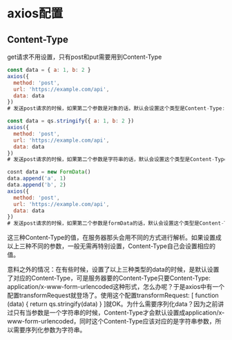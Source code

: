 # axios配置

## Content-Type

get请求不用设置，只有post和put需要用到Content-Type

```js
const data = { a: 1, b: 2 }
axios({
  method: 'post',
  url: 'https://example.com/api',
  data: data
})
# 发送post请求的时候，如果第二个参数是对象的话，默认会设置这个类型是Content-Type: application/json
```

```js
const data = qs.stringify({ a: 1, b: 2 })
axios({
  method: 'post',
  url: 'https://example.com/api',
  data: data
})
# 发送post请求的时候，如果第二个参数是字符串的话，默认会设置这个类型是Content-Type: application/x-www-form-urlencoded
```

```js
cosnt data = new FormData()
data.append('a', 1)
data.append('b', 2)
axios({
  method: 'post',
  url: 'https://example.com/api',
  data: data
})
# 发送post请求的时候，如果第二个参数是formData的话，默认会设置这个类型是Content-Type: multipart/form-data
```

这三种Content-Type的值，在服务器那头会用不同的方式进行解析。如果设置成以上三种不同的参数，一般无需再特别设置，Content-Type自己会设置相应的值。

意料之外的情况：在有些时候，设置了以上三种类型的data的时候，是默认设置了对应的Content-Type，可是服务器要的Content-Type只要Content-Type: application/x-www-form-urlencoded这种形式，怎么办呢？于是axios中有一个配置transformRequest就登场了。使用这个配置transformRequest: [ function (data) { return qs.stringify(data) } ]就OK。为什么需要序列化data？因为之前讲过只有当参数是一个字符串的时候，Content-Type才会默认设置成application/x-www-form-urlencoded，同时这个Content-Type应该对应的是字符串参数，所以需要序列化参数为字符串。